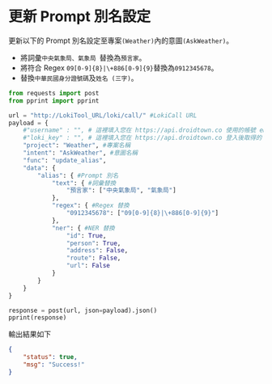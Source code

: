 # 更新 Prompt 別名設定

更新以下的 Prompt 別名設定至專案`(Weather)`內的意圖`(AskWeather)`。

- 將詞彙`中央氣象局、氣象局 `替換為`預言家`。
- 將符合 Regex `09[0-9]{8}|\+886[0-9]{9}`替換為`0912345678`。
- 替換`中華民國身分證號碼`及`姓名 (三字)`。

```python
from requests import post
from pprint import pprint

url = "http://LokiTool_URL/loki/call/" #LokiCall URL
payload = {
    #"username" : "", # 這裡填入您在 https://api.droidtown.co 使用的帳號 email。     Docker 版不需要此參數！
    #"loki_key" : "", # 這裡填入您在 https://api.droidtown.co 登入後取得的 loki_key。 Docker 版不需要此參數！
    "project": "Weather", #專案名稱
    "intent": "AskWeather", #意圖名稱
    "func": "update_alias",
    "data": {
        "alias": { #Prompt 別名
            "text": { #詞彙替換
                "預言家": ["中央氣象局", "氣象局"]
            },
            "regex": { #Regex 替換
                "0912345678": ["09[0-9]{8}|\+886[0-9]{9}"]
            },
            "ner": { #NER 替換
                "id": True,
                "person": True,
                "address": False,
                "route": False,
                "url": False
            }
        }
    }
}

response = post(url, json=payload).json()
pprint(response)
```

輸出結果如下

```json
{
    "status": true,
    "msg": "Success!"
}
```
